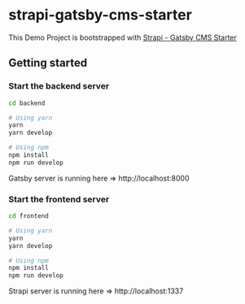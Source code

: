 # strapi-gatsby-cms-starter

This Demo Project is bootstrapped with [Strapi - Gatsby CMS Starter](https://github.com/strapi/strapi-starter-gatsby-blog)

## Getting started

### Start the backend server

```bash
cd backend

# Using yarn
yarn
yarn develop

# Using npm
npm install
npm run develop
```

Gatsby server is running here => http://localhost:8000

### Start the frontend server

```bash
cd frontend

# Using yarn
yarn
yarn develop

# Using npm
npm install
npm run develop
```

Strapi server is running here => http://localhost:1337
